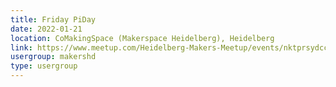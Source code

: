 ```yaml
---
title: Friday PiDay
date: 2022-01-21
location: CoMakingSpace (Makerspace Heidelberg), Heidelberg
link: https://www.meetup.com/Heidelberg-Makers-Meetup/events/nktprsydccbcc/
usergroup: makershd
type: usergroup
---
```

